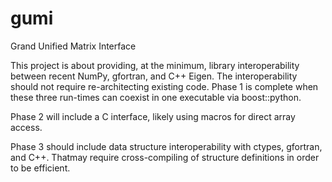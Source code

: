 gumi
====

Grand Unified Matrix Interface

This project is about providing, at the minimum, library interoperability between recent NumPy, gfortran, and C++ Eigen.
The interoperability should not require re-architecting existing code.
Phase 1 is complete when these three run-times can coexist in one executable via boost::python.

Phase 2 will include a C interface, likely using macros for direct array access.

Phase 3 should include data structure interoperability with ctypes, gfortran, and C++. 
Thatmay require cross-compiling of structure definitions in order to be efficient.

